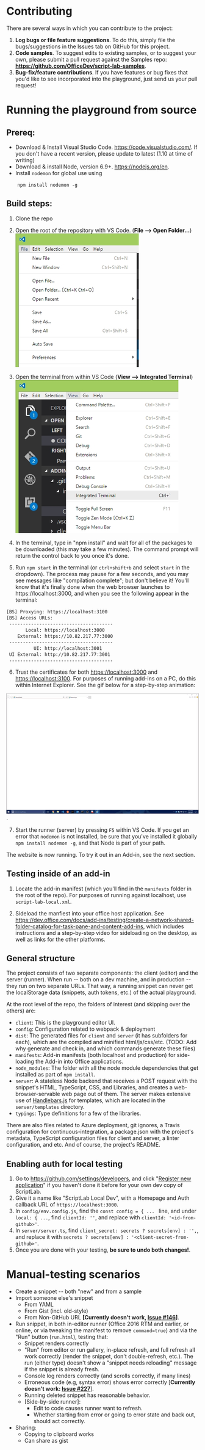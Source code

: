 # Contributing

There are several ways in which you can contribute to the project:

1. **Log bugs or file feature suggestions**. To do this, simply file the bugs/suggestions in the Issues tab on GitHub for this project.
2. **Code samples**.  To suggest edits to existing samples, or to suggest your own, please submit a pull request against the Samples repo: **<https://github.com/OfficeDev/script-lab-samples>**.
3. **Bug-fix/feature contributions**.  If you have features or bug fixes that you'd like to see incorporated into the playground, just send us your pull request!


# Running the playground from source

## Prereq:

* Download & Install Visual Studio Code.  <https://code.visualstudio.com/>.  If you don't have a recent version, please update to latest (1.10 at time of writing)
* Download & install Node, version 6.9+.  <https://nodejs.org/en>.
* Install `nodemon` for global use using
~~~
    npm install nodemon -g
~~~


## Build steps:

1. Clone the repo
2. Open the root of the repository with VS Code.  (**File --> Open Folder...**)
![alt text](.github/images/vs-code-open-folder.jpg)

3. Open the terminal from within VS Code (**View --> Integrated Terminal**)
![alt text](.github/images/vs-code-terminal.jpg)

4. In the terminal, type in "npm install" and wait for all of the packages to be downloaded (this may take a few minutes).  The command prompt will return the control back to you once it's done.

5.	Run `npm start` in the terminal (or `ctrl+shift+b` and select `start` in the dropdown).  The process may pause for a few seconds, and you may see messages like "compilation complete"; but don't believe it!  You'll know that it's finally done when the web browser launches to https://localhost:3000, and when you see the following appear in the terminal:

~~~
[BS] Proxying: https://localhost:3100
[BS] Access URLs:
 --------------------------------------
       Local: https://localhost:3000
    External: https://10.82.217.77:3000
 --------------------------------------
          UI: http://localhost:3001
 UI External: http://10.82.217.77:3001
 --------------------------------------
~~~

6.	Trust the certificates for both <https://localhost:3000> and <https://localhost:3100>.  For purposes of running add-ins on a PC, do this within Internet Explorer. See the gif below for a step-by-step animation:

![](.github/images/trust-ssl-internet-explorer.gif).

7.  Start the runner (server) by pressing `F5` within VS Code.  If you get an error that `nodemon` is not installed, be sure that you've installed it globally `npm install nodemon -g`, and that Node is part of your path.

The website is now running.  To try it out in an Add-in, see the next section.


## Testing inside of an add-in

1. Locate the add-in manifest (which you'll find in the `manifests` folder in the root of the repo).  For purposes of running against localhost, use `script-lab-local.xml`.

2. Sideload the manfiest into your office host application.  See <https://dev.office.com/docs/add-ins/testing/create-a-network-shared-folder-catalog-for-task-pane-and-content-add-ins>, which includes instructions and a step-by-step video for sideloading on the desktop, as well as links for the other platforms.


## General structure

The project consists of two separate components: the client (editor) and the server (runner).  When run -- both on a dev machine, and in production -- they run on two separate URLs.  That way, a running snippet can never get the localStorage data (snippets, auth tokens, etc.) of the actual playground.

At the root level of the repo, the folders of interest (and skipping over the others) are:

* `client`: This is the playground editor UI.
* `config`: Configuration related to webpack & deployment
* `dist`: The generated files for `client` and `server` (it has subfolders for each), which are the compiled and minified html/js/css/etc. (TODO: Add why generate and check in, and which commands generate these files)
* `manifests`: Add-in manifests (both localhost and production) for side-loading the Add-in into Office applications.
* `node_modules`: The folder with all the node module dependencies that get installed as part of `npm install`.
* `server`: A stateless Node backend that receives a POST request with the snippet's HTML, TypeScript, CSS, and Libraries, and creates a web-browser-servable web page out of them. The server makes extensive use of [Handlebars.js](http://handlebarsjs.com/) for templates, which are located in the `server/templates` directory.
* `typings`: Type definitions for a few of the libraries.

There are also files related to Azure deployment, git ignores, a Travis configuration for continuous-integration, a package.json with the project's metadata, TypeScript configuration files for client and server, a linter configuration, and etc.  And of course, the project's README.


## Enabling auth for local testing
1. Go to <https://github.com/settings/developers>, and click "[Register new application](https://github.com/settings/applications/new)" if you haven't done it before for your own dev copy of ScriptLab.
2. Give it a name like "ScriptLab Local Dev", with a Homepage and Auth callback URL of `https://localhost:3000`.
3. In `config/env.config.js`, find the `const config = { ... ` line, and under `local: { ...`, find `clientId: ''`, and replace with `clientId: '<id-from-github>'`.
4. In `server/server.ts`, find `client_secret: secrets ? secrets[env] : '',`, and replace it with `secrets ? secrets[env] : '<client-secret-from-github>'`.
5. Once you are done with your testing, **be sure to undo both changes!**.


# Manual-testing scenarios

* Create a snippet -- both "new" and from a sample
* Import someone else's snippet
  * From YAML
  * From Gist (incl. old-style)
  * From Non-GitHub URL **[Currently doesn't work, [Issue #146](https://github.com/OfficeDev/script-lab/issues/146)]**.
* Run snippet, in both in-editor runner (Office 2016 RTM and earlier, or online, or via tweaking the manifest to remove `command=true`) and via the "Run" button (`run.html`), testing that:
  * Snippet renders correctly
  * "Run" from editor or run gallery, in-place refresh, and full refresh all work correctly (render the snippet, don't double-refresh, etc.). The run (either type) doesn't show a "snippet needs reloading" message if the snippet is already fresh.
  * Console log renders correctly (and scrolls correctly, if many lines)
  * Erroneous code (e.g, syntax error) shows error correctly [**Currently doesn't work: [Issue #227](https://github.com/OfficeDev/script-lab/issues/227)**].
  * Running deleted snippet has reasonable behavior.
  * [Side-by-side runner]:
    * Edit to code causes runner want to refresh.
    * Whether starting from error or going to error state and back out, should act correctly.
* Sharing:
  * Copying to clipboard works
  * Can share as gist
